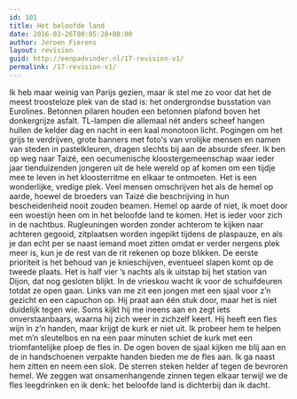 ```yaml
---
id: 101
title: Het beloofde land
date: 2016-03-26T00:05:28+00:00
author: Jeroen Fierens
layout: revision
guid: http://eenpadvinder.nl/17-revision-v1/
permalink: /17-revision-v1/
---
```

Ik heb maar weinig van Parijs gezien, maar ik stel me zo voor dat het de meest troosteloze plek van de stad is: het ondergrondse busstation van Eurolines. Betonnen pilaren houden een betonnen plafond boven het donkergrijze asfalt. TL-lampen die allemaal nét anders scheef hangen hullen de kelder dag en nacht in een kaal monotoon licht. Pogingen om het grijs te verdrijven, grote banners met foto's van vrolijke mensen en namen van steden in pastelkleuren, dragen slechts bij aan de absurde sfeer.  Ik ben op weg naar Taizé, een oecumenische kloostergemeenschap waar ieder jaar tienduizenden jongeren uit de hele wereld op af komen om een tijdje mee te leven in het kloosterritme en elkaar te ontmoeten. Het is een wonderlijke, vredige plek. Veel mensen omschrijven het als de hemel op aarde, hoewel de broeders van Taizé die beschrijving in hun bescheidenheid nooit zouden beamen.  Hemel op aarde of niet, ik moet door een woestijn heen om in het beloofde land te komen. Het is ieder voor zich in de nachtbus. Rugleuningen worden zonder achterom te kijken naar achteren gegooid, zitplaatsen worden ingepikt tijdens de plaspauze, en als je dan echt per se naast iemand moet zitten omdat er verder nergens plek meer is, kun je de rest van de rit rekenen op boze blikken. De eerste prioriteit is het behoud van je knieschijven, eventueel slapen komt op de tweede plaats.  Het is half vier ’s nachts als ik uitstap bij het station van Dijon, dat nog gesloten blijkt. In de vrieskou wacht ik voor de schuifdeuren totdat ze open gaan. Links van me zit een jongen met een sjaal voor z’n gezicht en een capuchon op. Hij praat aan één stuk door, maar het is niet duidelijk tegen wie. Soms kijkt hij me ineens aan en zegt iets onverstaanbaars, waarna hij zich weer in zichzelf keert. Hij heeft een fles wijn in z’n handen, maar krijgt de kurk er niet uit. Ik probeer hem te helpen met m’n sleutelbos en na een paar minuten schiet de kurk met een triomfantelijke ploep de fles in. De ogen boven de sjaal kijken me blij aan en de in handschoenen verpakte handen bieden me de fles aan. Ik ga naast hem zitten en neem een slok. De sterren steken helder af tegen de bevroren hemel. We zeggen wat onsamenhangende zinnen tegen elkaar terwijl we de fles leegdrinken en ik denk: het beloofde land is dichterbij dan ik dacht.